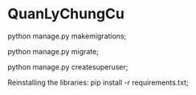 # QuanLyChungCu
python manage.py makemigrations;

python manage.py migrate;

python manage.py createsuperuser;

Reinstalling the libraries: pip install -r requirements.txt;
